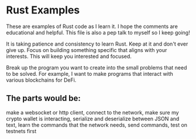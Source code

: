 # Rust Examples
These are examples of Rust code as I learn it. I hope the comments are educational and helpful. This file is also a pep talk to myself so I keep going!

It is taking patience and consistency to learn Rust. Keep at it and don't ever give up. Focus on building something specific that aligns with your interests. This will keep you interested and focused.

Break up the program you want to create into the small problems that need to be solved. For example, I want to make programs that interact with various blockchains for DeFi.

## The parts would be:
make a websocket or http client,
connect to the network,
make sure my crypto wallet is interacting,
serialize and deserialize between JSON and text,
learn the commands that the network needs,
send commands,
test on testnets first
